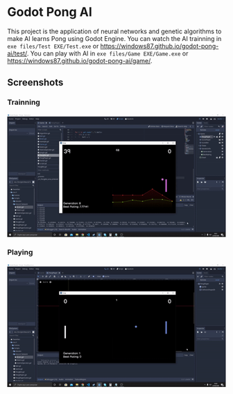 # Godot Pong AI
This project is the application of neural networks and genetic algorithms to make AI learns Pong using Godot Engine. You can watch the AI trainning in `exe files/Test EXE/Test.exe` or https://windows87.github.io/godot-pong-ai/test/. You can play with AI in `exe files/Game EXE/Game.exe` or https://windows87.github.io/godot-pong-ai/game/.

## Screenshots
### Trainning
<img src="https://raw.githubusercontent.com/Windows87/godot-pong-ai/master/screenshots/test.gif">

### Playing
<img src="https://raw.githubusercontent.com/Windows87/godot-pong-ai/master/screenshots/game.gif">
